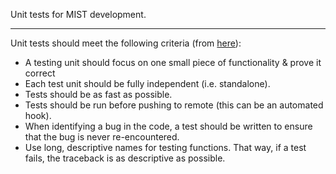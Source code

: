 Unit tests for MIST development.  
___
  
Unit tests should meet the following criteria (from [here](https://docs.python-guide.org/writing/tests/)):  
* A testing unit should focus on one small piece of functionality & prove it correct  
* Each test unit should be fully independent (i.e. standalone).  
* Tests should be as fast as possible.  
* Tests should be run before pushing to remote (this can be an automated hook).  
* When identifying a bug in the code, a test should be written to ensure that the bug is never re-encountered.  
* Use long, descriptive names for testing functions. That way, if a test fails, the traceback is as descriptive as possible.  


